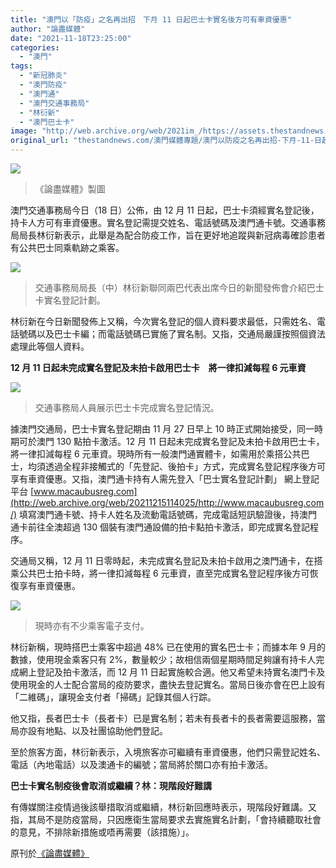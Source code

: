 ```yaml
---
title: "澳門以「防疫」之名再出招　下月 11 日起巴士卡實名後方可有車資優惠"
author: "論盡媒體"
date: "2021-11-18T23:25:00"
categories:
  - "澳門"
tags:
  - "新冠肺炎"
  - "澳門防疫"
  - "澳門通"
  - "澳門交通事務局"
  - "林衍新"
  - "澳門巴士卡"
image: "http://web.archive.org/web/2021im_/https://assets.thestandnews.com/media/photos/111453425453465354365.png"
original_url: "thestandnews.com/澳門媒體專題/澳門以防疫之名再出招-下月-11-日起巴士卡實名後方可有車資優惠"
---
```

![](http://web.archive.org/web/2021im_/https://assets.thestandnews.com/media/photos/111453425453465354365.png)
> 《論盡媒體》製圖

澳門交通事務局今日（18 日）公佈，由 12 月 11 日起，巴士卡須經實名登記後，持卡人方可有車資優惠。實名登記需提交姓名、電話號碼及澳門通卡號。交通事務局局長林衍新表示，此舉是為配合防疫工作，旨在更好地追蹤與新冠病毒確診患者有公共巴士同乘軌跡之乘客。

![](http://web.archive.org/web/2021im_/https://aamacau.com/files/uploads/2021/11/aamacau-photo-211118_1118_1308-1080x720.jpg)
> 交通事務局局長（中）林衍新聯同兩巴代表出席今日的新聞發佈會介紹巴士卡實名登記計劃。

林衍新在今日新聞發佈上又稱，今次實名登記的個人資料要求最低，只需姓名、電話號碼以及巴士卡編；而電話號碼已實施了實名制。又指，交通局嚴謹按照個資法處理此等個人資料。

**12 月 11 日起未完成實名登記及未拍卡啟用巴士卡　將一律扣減每程 6 元車資**

![](http://web.archive.org/web/2021im_/https://aamacau.com/files/uploads/2021/11/aamacau-photo-211118_1118_1313-1080x790.png)
> 交通事務局人員展示巴士卡完成實名登記情況。

據澳門交通局，巴士卡實名登記期由 11 月 27 日早上 10 時正式開始接受，同一時期可於澳門 130 點拍卡激活。12 月 11 日起未完成實名登記及未拍卡啟用巴士卡，將一律扣減每程 6 元車資。現時所有一般澳門通實體卡，如需用於乘搭公共巴士，均須透過全程非接觸式的「先登記、後拍卡」方式，完成實名登記程序後方可享有車資優惠。又指，澳門通卡持有人需先登入「巴士實名登記計劃」 網上登記平台 [www.macaubusreg.com](http://web.archive.org/web/20211215114025/http://www.macaubusreg.com/) 填寫澳門通卡號、持卡人姓名及流動電話號碼，完成電話短訊驗證後，持澳門通卡前往全澳超過 130 個裝有澳門通設備的拍卡點拍卡激活，即完成實名登記程序。

交通局又稱，12 月 11 日零時起，未完成實名登記及未拍卡啟用之澳門通卡，在搭乘公共巴士拍卡時，將一律扣減每程 6 元車資，直至完成實名登記程序後方可恢復享有車資優惠。

![](http://web.archive.org/web/2021im_/https://aamacau.com/files/uploads/2021/11/aamacau-photo-211118_1118_1337-1080x789.png)
> 現時亦有不少乘客電子支付。

林衍新稱，現時搭巴士乘客中超過 48% 已在使用的實名巴士卡；而據本年 9 月的數據，使用現金乘客只有 2%，數量較少；故相信兩個星期時間足夠讓有持卡人完成網上登記及拍卡激活，而 12 月 11 日起實施較合適。他又希望未持實名澳門卡及使用現金的人士配合當局的疫防要求，盡快去登記實名。當局日後亦會在巴上設有「二維碼」，讓現金支付者「掃碼」記錄其個人行踪。

他又指，長者巴士卡（長者卡）已是實名制；若未有長者卡的長者需要這服務，當局亦設有地點、以及社團協助他們登記。

至於旅客方面，林衍新表示，入境旅客亦可繼續有車資優惠，他們只需登記姓名、電話（內地電話）以及澳通卡的編號；當局將於關口亦有拍卡激活。

**巴士卡實名制疫後會取消或繼續？林：現階段好難講**

有傳媒關注疫情過後該舉措取消或繼續，林衍新回應時表示，現階段好難講。又指，其局不是防疫當局，只因應衛生當局要求去實施實名計劃，「會持續聽取社會的意見，不排除新措施或唔再需要（該措施）」。

原刊於[《論盡媒體》](http://web.archive.org/web/20211215114025/https://aamacau.com/2021/11/18/%E4%BB%A5%E3%80%8C%E9%98%B2%E7%96%AB%E3%80%8D%E4%B9%8B%E5%90%8D%E7%95%B6%E5%B1%80%E5%86%8D%E5%87%BA%E6%8B%9B-%E4%B8%8B%E6%9C%8811%E6%97%A5%E8%B5%B7%E5%B7%B4%E5%A3%AB%E5%8D%A1%E5%AF%A6%E5%90%8D/)